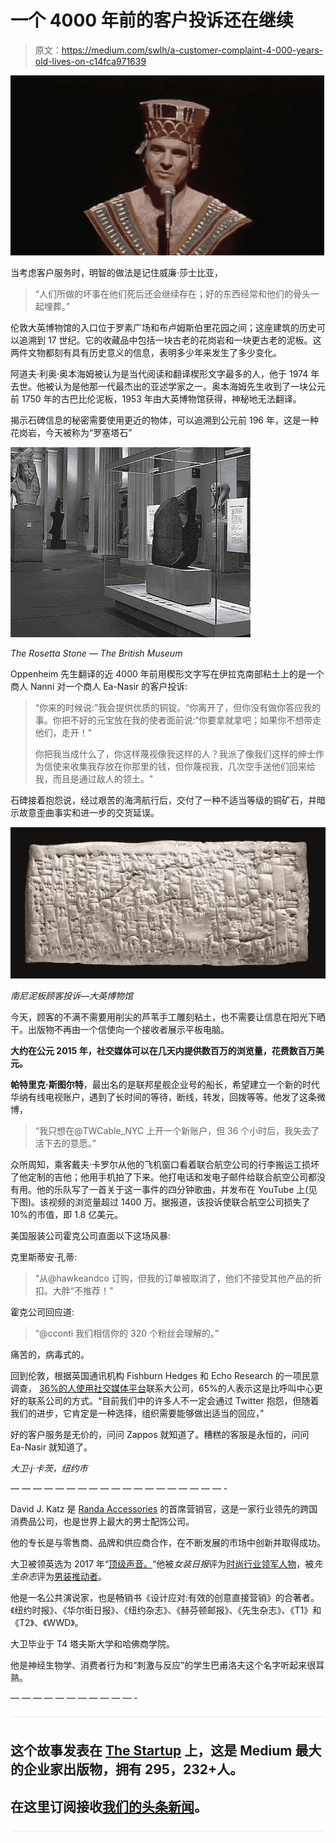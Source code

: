 # 一个 4000 年前的客户投诉还在继续

> 原文：<https://medium.com/swlh/a-customer-complaint-4-000-years-old-lives-on-c14fca971639>

![](img/2481f04450881c7e25274560c8f87e5c.png)

当考虑客户服务时，明智的做法是记住威廉·莎士比亚，

> “人们所做的坏事在他们死后还会继续存在；好的东西经常和他们的骨头一起埋葬。”

伦敦大英博物馆的入口位于罗素广场和布卢姆斯伯里花园之间；这座建筑的历史可以追溯到 17 世纪。它的收藏品中包括一块古老的花岗岩和一块更古老的泥板。这两件文物都刻有具有历史意义的信息，表明多少年来发生了多少变化。

阿道夫·利奥·奥本海姆被认为是当代阅读和翻译楔形文字最多的人，他于 1974 年去世。他被认为是他那一代最杰出的亚述学家之一。奥本海姆先生收到了一块公元前 1750 年的古巴比伦泥板，1953 年由大英博物馆获得，神秘地无法翻译。

揭示石碑信息的秘密需要使用更近的物体，可以追溯到公元前 196 年，这是一种花岗岩，今天被称为“罗塞塔石”

![](img/95cc3b39d9bca1bd35cce942c4ba4e6d.png)

*The Rosetta Stone — The British Museum*

Oppenheim 先生翻译的近 4000 年前用楔形文字写在伊拉克南部粘土上的是一个商人 Nanni 对一个商人 Ea-Nasir 的客户投诉:

> “你来的时候说:”我会提供优质的铜锭。“你离开了，但你没有做你答应我的事。你把不好的元宝放在我的使者面前说:“你要拿就拿吧；如果你不想带走他们，走开！"
> 
> 你把我当成什么了，你这样蔑视像我这样的人？我派了像我们这样的绅士作为信使来收集我存放在你那里的钱，但你蔑视我，几次空手送他们回来给我，而且是通过敌人的领土。"

石碑接着抱怨说，经过艰苦的海湾航行后，交付了一种不适当等级的铜矿石，并暗示故意歪曲事实和进一步的交货延误。

![](img/6e64d6753eae3d23189689f85ae96378.png)

*南尼泥板顾客投诉—大英博物馆*

今天，顾客的不满不需要用削尖的芦苇手工雕刻粘土，也不需要让信息在阳光下晒干。出版物不再由一个信使向一个接收者展示平板电脑。

**大约在公元 2015 年，社交媒体可以在几天内提供数百万的浏览量，花费数百万美元。**

**帕特里克·斯图尔特**，最出名的是联邦星舰企业号的船长，希望建立一个新的时代华纳有线电视账户，遇到了长时间的等待，断线，转发，回拨等等。他发了这条微博，

> “我只想在@TWCable_NYC 上开一个新账户，但 36 个小时后，我失去了活下去的意愿。”

众所周知，乘客戴夫·卡罗尔从他的飞机窗口看着联合航空公司的行李搬运工损坏了他定制的吉他；他用手机拍了下来。他打电话和发电子邮件给联合航空公司都没有用。他的乐队写了一首关于这一事件的四分钟歌曲，并发布在 YouTube 上(见下图)。该视频的浏览量超过 1400 万。据报道，该投诉使联合航空公司损失了 10%的市值，即 1.8 亿美元。

美国服装公司霍克公司直面以下这场风暴:

克里斯蒂安·孔蒂:

> “从@hawkeandco 订购，但我的订单被取消了，他们不接受其他产品的折扣。大胖“不推荐！"

霍克公司回应道:

> “@cconti 我们相信你的 320 个粉丝会理解的。”

痛苦的，病毒式的。

回到伦敦，根据英国通讯机构 Fishburn Hedges 和 Echo Research 的一项民意调查， [36%的人使用社交媒体平台](http://www.bbc.co.uk/news/uk-18081651)联系大公司，65%的人表示这是比呼叫中心更好的联系公司的方式。“目前我们中的许多人不一定会通过 Twitter 抱怨，但随着我们的进步，它肯定是一种选择，组织需要能够做出适当的回应，”

好的客户服务是无价的，问问 Zappos 就知道了。糟糕的客服是永恒的，问问 Ea-Nasir 就知道了。

*大卫·j·卡茨，纽约市*

— — — — — — — — — — — — — — — — — — — -

David J. Katz 是 [Randa Accessories](http://www.randa.net) 的首席营销官，这是一家行业领先的跨国消费品公司，也是世界上最大的男士配饰公司。

他的专长是与零售商、品牌和供应商合作，在不断发展的市场中创新并取得成功。

大卫被领英选为 2017 年“[顶级声音。](https://www.linkedin.com/pulse/linkedin-top-voices-2017-must-know-people-inspiring-todays-roth)“他被*女装日报*评为[时尚行业领军人物](https://www.google.com/url?sa=i&rct=j&q=&esrc=s&source=images&cd=&ved=0ahUKEwjO-M2y7ITYAhUHKiYKHcheAlkQjRwIBw&url=http%3A%2F%2Fwwd.com%2Fwwd-publications%2Fdigital-daily%2Fmondays-digital-daily-april-3-2017%2F&psig=AOvVaw1UUxt9X_VP2djw_y76zFzB&ust=1513180933315355)，被*先生杂志*评为[男装推动者](http://www.mr-mag.com/menswear-movers-of-2016/)。

他是一名公共演说家，也是畅销书《设计应对:有效的创意直接营销》的合著者。《纽约时报》、《华尔街日报》、《纽约杂志》、《赫芬顿邮报》、《先生杂志》、《T1》和《T2》、《WWD》。

大卫毕业于 T4 塔夫斯大学和哈佛商学院。

他是神经生物学、消费者行为和“刺激与反应”的学生巴甫洛夫这个名字听起来很耳熟。

— — — — — — — — — — — -

![](img/731acf26f5d44fdc58d99a6388fe935d.png)

## 这个故事发表在 [The Startup](https://medium.com/swlh) 上，这是 Medium 最大的企业家出版物，拥有 295，232+人。

## 在这里订阅接收[我们的头条新闻](http://growthsupply.com/the-startup-newsletter/)。

![](img/731acf26f5d44fdc58d99a6388fe935d.png)
